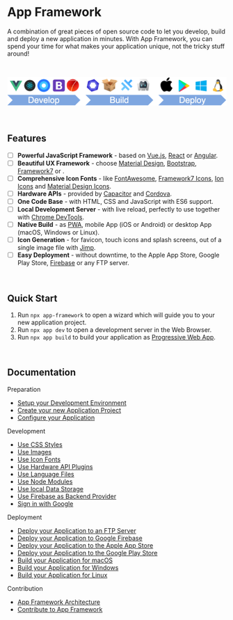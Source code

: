 # App Framework

A combination of great pieces of open source code to let you develop, build and deploy a new application in minutes. With App Framework, you can spend your time for what makes your application unique, not the tricky stuff around!

&nbsp;

![Process](./docs/images/process.png)

&nbsp;

## Features

- [ ] **Powerful JavaScript Framework** - based on [Vue.js](https://vuejs.org/), [React](https://reactjs.org/) or [Angular](https://angular.io/).
- [ ] **Beautiful UX Framework** - choose [Material Design](https://material.io/design/), [Bootstrap](https://getbootstrap.com/), [Framework7](https://framework7.io/) or []().
- [ ] **Comprehensive Icon Fonts** - like [FontAwesome](http://fontawesome.io/), [Framework7 Icons](http://framework7.io/icons/), [Ion Icons](http://ionicons.com/) and [Material Design Icons](https://material.io/icons/).
- [ ] **Hardware APIs** - provided by [Capacitor](https://capacitor.ionicframework.com/) and [Cordova](https://cordova.apache.org/).
- [ ] **One Code Base** - with HTML, CSS and JavaScript with ES6 support.
- [ ] **Local Development Server** - with live reload, perfectly to use together with [Chrome DevTools](https://developers.google.com/web/tools/chrome-devtools/).
- [ ] **Native Build** - as [PWA](https://developers.google.com/web/progressive-web-apps/), mobile App (iOS or Android) or desktop App (macOS, Windows or Linux).
- [ ] **Icon Generation** - for favicon, touch icons and splash screens, out of a single image file with [Jimp](https://github.com/oliver-moran/jimp).
- [ ] **Easy Deployment** - without downtime, to the Apple App Store, Google Play Store, [Firebase](https://firebase.google.com/products/hosting/) or any FTP server.

&nbsp;

## Quick Start

1. Run `npx app-framework` to open a wizard which will guide you to your new application project.
2. Run `npx app dev` to open a development server in the Web Browser.
3. Run `npx app build` to build your application as [Progressive Web App](https://developers.google.com/web/progressive-web-apps/).

&nbsp;

## Documentation

Preparation

- [Setup your Development Environment]()
- [Create your new Application Project]()
- [Configure your Application]()

Development

- [Use CSS Styles]() 
- [Use Images]()
- [Use Icon Fonts]()
- [Use Hardware API Plugins]()
- [Use Language Files]()
- [Use Node Modules]()
- [Use local Data Storage]()
- [Use Firebase as Backend Provider]()
- [Sign in with Google]()
  
Deployment

- [Deploy your Application to an FTP Server]()
- [Deploy your Application to Google Firebase]()
- [Deploy your Application to the Apple App Store]()
- [Deploy your Application to the Google Play Store]()
- [Build your Application for macOS]()
- [Build your Application for Windows]()
- [Build your Application for Linux]()

Contribution

- [App Framework Architecture]()
- [Contribute to App Framework]()
